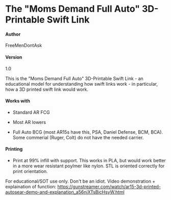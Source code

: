# The "Moms Demand Full Auto" 3D-Printable Swift Link

#### Author
FreeMenDontAsk

#### Version
1.0

This is the "Moms Demand Full Auto" 3D-Printable Swift Link - an educational model for understanding how swift links work - in particular, how a 3D printed swift link would work.

#### Works with
* Standard AR FCG 

* Most AR lowers

* Full Auto BCG (most AR15s have this, PSA, Daniel Defense, BCM, BCA).  Some commerial (Ruger, Colt) do not have the needed carrier.


#### Printing
* Print at 99% infill with support.  This works in PLA, but would work better in a more wear resistant poylmer like nylon. STL is oriented correctly for print orientation.

For educational/SOT use only. Don't be an idiot. Video demonstration + explaination of function: https://gunstreamer.com/watch/ar15-3d-printed-autosear-demo-and-explanation_a56niXTsBicHsyW.html
